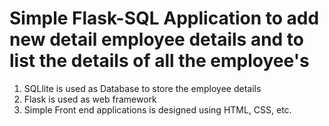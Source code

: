 # Simple Flask-SQL Application to add new detail employee details and to list the details of all the employee's
 1. SQLlite is used as Database to store the employee details
 2. Flask is used as web framework
 3. Simple Front end applications is designed using HTML, CSS, etc.
